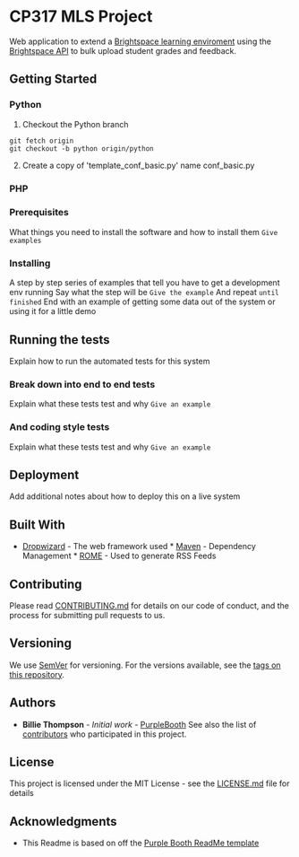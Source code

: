# CP317 MLS Project
Web application to extend a [Brightspace learning enviroment](https://www.d2l.com/products/learning-environment/) using the [Brightspace API](http://docs.valence.desire2learn.com/reference.html) to bulk upload student grades and feedback.

## Getting Started
### Python
1. Checkout the Python branch
~~~~
git fetch origin
git checkout -b python origin/python
~~~~
2. Create a copy of 'template_conf_basic.py' name conf_basic.py

### PHP




### Prerequisites
What things you need to install the software and how to install them ``` Give examples ```
### Installing
A step by step series of examples that tell you have to get a development env running Say what the step will be ``` Give the example ``` And repeat ``` until finished ``` End with an example of getting some data out of the system or using 
it for a little demo
## Running the tests
Explain how to run the automated tests for this system
### Break down into end to end tests
Explain what these tests test and why ``` Give an example ```
### And coding style tests
Explain what these tests test and why ``` Give an example ```
## Deployment
Add additional notes about how to deploy this on a live system
## Built With
* [Dropwizard](http://www.dropwizard.io/1.0.2/docs/) - The web framework used * [Maven](https://maven.apache.org/) - Dependency Management * [ROME](https://rometools.github.io/rome/) - Used to generate RSS Feeds
## Contributing
Please read [CONTRIBUTING.md](https://gist.github.com/PurpleBooth/b24679402957c63ec426) for details on our code of conduct, and the process for submitting pull requests to us.
## Versioning
We use [SemVer](http://semver.org/) for versioning. For the versions available, see the [tags on this repository](https://github.com/your/project/tags).
## Authors
* **Billie Thompson** - *Initial work* - [PurpleBooth](https://github.com/PurpleBooth) See also the list of [contributors](https://github.com/your/project/contributors) who participated in this project.
## License
This project is licensed under the MIT License - see the [LICENSE.md](LICENSE.md) file for details
## Acknowledgments
* This Readme is based on off the [Purple Booth ReadMe template](https://gist.github.com/PurpleBooth/109311bb0361f32d87a2)
